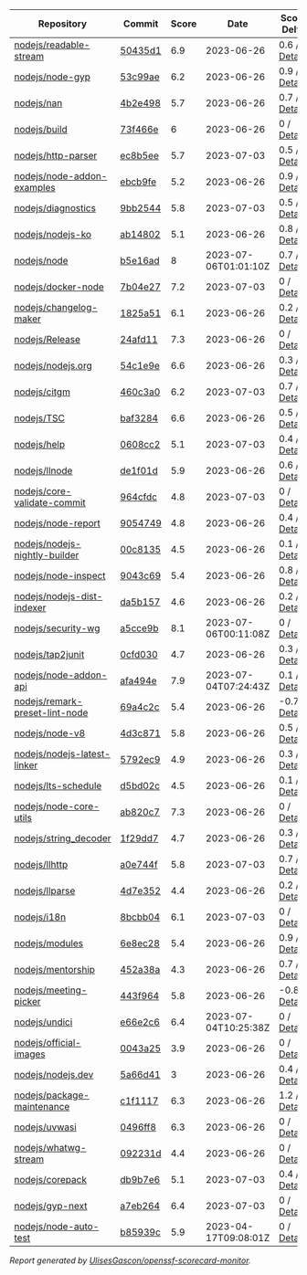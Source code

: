 <!-- OPENSSF-SCORECARD-MONITOR:START -->

| Repository | Commit | Score | Date | Score Delta | Report | StepSecurity |
| -- | -- | -- | -- | -- | -- | -- |
| [nodejs/readable-stream](https://github.com/nodejs/readable-stream) | [50435d1](https://github.com/nodejs/readable-stream/commit/50435d1b31a9d08741c82c7f6b74a3c696537c3c) | 6.9 | 2023-06-26 | 0.6 / [Details](https://kooltheba.github.io/openssf-scorecard-api-visualizer/#/projects/github.com/nodejs/readable-stream/compare/ba27fd82f56e0a97ef8ba343af34a5902e3f328b/50435d1b31a9d08741c82c7f6b74a3c696537c3c) | [View](https://kooltheba.github.io/openssf-scorecard-api-visualizer/#/projects/github.com/nodejs/readable-stream/commit/50435d1b31a9d08741c82c7f6b74a3c696537c3c) | [Fix it](https://app.stepsecurity.io/securerepo?repo=nodejs/readable-stream) |
| [nodejs/node-gyp](https://github.com/nodejs/node-gyp) | [53c99ae](https://github.com/nodejs/node-gyp/commit/53c99ae573bd5a5435e843b7de6b2e684f4de4d3) | 6.2 | 2023-06-26 | 0.9 / [Details](https://kooltheba.github.io/openssf-scorecard-api-visualizer/#/projects/github.com/nodejs/node-gyp/compare/33391db3a0008eff8408890da6ab232f2f90fcab/53c99ae573bd5a5435e843b7de6b2e684f4de4d3) | [View](https://kooltheba.github.io/openssf-scorecard-api-visualizer/#/projects/github.com/nodejs/node-gyp/commit/53c99ae573bd5a5435e843b7de6b2e684f4de4d3) | [Fix it](https://app.stepsecurity.io/securerepo?repo=nodejs/node-gyp) |
| [nodejs/nan](https://github.com/nodejs/nan) | [4b2e498](https://github.com/nodejs/nan/commit/4b2e498b011fdcec517827c1b1e697516007d72e) | 5.7 | 2023-06-26 | 0.7 / [Details](https://kooltheba.github.io/openssf-scorecard-api-visualizer/#/projects/github.com/nodejs/nan/compare/4b2e498b011fdcec517827c1b1e697516007d72e/4b2e498b011fdcec517827c1b1e697516007d72e) | [View](https://kooltheba.github.io/openssf-scorecard-api-visualizer/#/projects/github.com/nodejs/nan/commit/4b2e498b011fdcec517827c1b1e697516007d72e) | [Fix it](https://app.stepsecurity.io/securerepo?repo=nodejs/nan) |
| [nodejs/build](https://github.com/nodejs/build) | [73f466e](https://github.com/nodejs/build/commit/73f466ecfdc52effac82f50d819527afe8262610) | 6 | 2023-06-26 | 0 / [Details](https://kooltheba.github.io/openssf-scorecard-api-visualizer/#/projects/github.com/nodejs/build/compare/01d576e51d4e523d6b346cb96557b6ec96ea8cfc/73f466ecfdc52effac82f50d819527afe8262610) | [View](https://kooltheba.github.io/openssf-scorecard-api-visualizer/#/projects/github.com/nodejs/build/commit/73f466ecfdc52effac82f50d819527afe8262610) | [Fix it](https://app.stepsecurity.io/securerepo?repo=nodejs/build) |
| [nodejs/http-parser](https://github.com/nodejs/http-parser) | [ec8b5ee](https://github.com/nodejs/http-parser/commit/ec8b5ee63f0e51191ea43bb0c6eac7bfbff3141d) | 5.7 | 2023-07-03 | 0.5 / [Details](https://kooltheba.github.io/openssf-scorecard-api-visualizer/#/projects/github.com/nodejs/http-parser/compare/ec8b5ee63f0e51191ea43bb0c6eac7bfbff3141d/ec8b5ee63f0e51191ea43bb0c6eac7bfbff3141d) | [View](https://kooltheba.github.io/openssf-scorecard-api-visualizer/#/projects/github.com/nodejs/http-parser/commit/ec8b5ee63f0e51191ea43bb0c6eac7bfbff3141d) | [Fix it](https://app.stepsecurity.io/securerepo?repo=nodejs/http-parser) |
| [nodejs/node-addon-examples](https://github.com/nodejs/node-addon-examples) | [ebcb9fe](https://github.com/nodejs/node-addon-examples/commit/ebcb9fe73cda6b8487cbc8ea477c5615fb3179fc) | 5.2 | 2023-06-26 | 0.9 / [Details](https://kooltheba.github.io/openssf-scorecard-api-visualizer/#/projects/github.com/nodejs/node-addon-examples/compare/8180d30f501107fb0517f13dd19a5514bee8e9be/ebcb9fe73cda6b8487cbc8ea477c5615fb3179fc) | [View](https://kooltheba.github.io/openssf-scorecard-api-visualizer/#/projects/github.com/nodejs/node-addon-examples/commit/ebcb9fe73cda6b8487cbc8ea477c5615fb3179fc) | [Fix it](https://app.stepsecurity.io/securerepo?repo=nodejs/node-addon-examples) |
| [nodejs/diagnostics](https://github.com/nodejs/diagnostics) | [9bb2544](https://github.com/nodejs/diagnostics/commit/9bb2544d2ec205d9364e99331262ea97b5f8446b) | 5.8 | 2023-07-03 | 0.5 / [Details](https://kooltheba.github.io/openssf-scorecard-api-visualizer/#/projects/github.com/nodejs/diagnostics/compare/d0cb490121eb721337b3e01e4c96aee7f759fc26/9bb2544d2ec205d9364e99331262ea97b5f8446b) | [View](https://kooltheba.github.io/openssf-scorecard-api-visualizer/#/projects/github.com/nodejs/diagnostics/commit/9bb2544d2ec205d9364e99331262ea97b5f8446b) | [Fix it](https://app.stepsecurity.io/securerepo?repo=nodejs/diagnostics) |
| [nodejs/nodejs-ko](https://github.com/nodejs/nodejs-ko) | [ab14802](https://github.com/nodejs/nodejs-ko/commit/ab14802dc2e7288bdc4353a24176dce2f4ba9dff) | 5.1 | 2023-06-26 | 0.8 / [Details](https://kooltheba.github.io/openssf-scorecard-api-visualizer/#/projects/github.com/nodejs/nodejs-ko/compare/ab14802dc2e7288bdc4353a24176dce2f4ba9dff/ab14802dc2e7288bdc4353a24176dce2f4ba9dff) | [View](https://kooltheba.github.io/openssf-scorecard-api-visualizer/#/projects/github.com/nodejs/nodejs-ko/commit/ab14802dc2e7288bdc4353a24176dce2f4ba9dff) | [Fix it](https://app.stepsecurity.io/securerepo?repo=nodejs/nodejs-ko) |
| [nodejs/node](https://github.com/nodejs/node) | [b5e16ad](https://github.com/nodejs/node/commit/b5e16adb1d155759e7db405eead5a43cd425785d) | 8 | 2023-07-06T01:01:10Z | 0.7 / [Details](https://kooltheba.github.io/openssf-scorecard-api-visualizer/#/projects/github.com/nodejs/node/compare/2ac5e9889aba461f5a54d320973d2574980d206b/b5e16adb1d155759e7db405eead5a43cd425785d) | [View](https://kooltheba.github.io/openssf-scorecard-api-visualizer/#/projects/github.com/nodejs/node/commit/b5e16adb1d155759e7db405eead5a43cd425785d) | [Fix it](https://app.stepsecurity.io/securerepo?repo=nodejs/node) |
| [nodejs/docker-node](https://github.com/nodejs/docker-node) | [7b04e27](https://github.com/nodejs/docker-node/commit/7b04e272695301768c4886245c4057e3bf1869b6) | 7.2 | 2023-07-03 | 0 / [Details](https://kooltheba.github.io/openssf-scorecard-api-visualizer/#/projects/github.com/nodejs/docker-node/compare/a98a5139e7296003e489d77a387a1fd355693fdf/7b04e272695301768c4886245c4057e3bf1869b6) | [View](https://kooltheba.github.io/openssf-scorecard-api-visualizer/#/projects/github.com/nodejs/docker-node/commit/7b04e272695301768c4886245c4057e3bf1869b6) | [Fix it](https://app.stepsecurity.io/securerepo?repo=nodejs/docker-node) |
| [nodejs/changelog-maker](https://github.com/nodejs/changelog-maker) | [1825a51](https://github.com/nodejs/changelog-maker/commit/1825a51d6cc751dff4020868da11325771504754) | 6.1 | 2023-06-26 | 0.2 / [Details](https://kooltheba.github.io/openssf-scorecard-api-visualizer/#/projects/github.com/nodejs/changelog-maker/compare/1825a51d6cc751dff4020868da11325771504754/1825a51d6cc751dff4020868da11325771504754) | [View](https://kooltheba.github.io/openssf-scorecard-api-visualizer/#/projects/github.com/nodejs/changelog-maker/commit/1825a51d6cc751dff4020868da11325771504754) | [Fix it](https://app.stepsecurity.io/securerepo?repo=nodejs/changelog-maker) |
| [nodejs/Release](https://github.com/nodejs/Release) | [24afd11](https://github.com/nodejs/Release/commit/24afd116816e75691d0f184bba8d4600fd3feb3b) | 7.3 | 2023-06-26 | 0 / [Details](https://kooltheba.github.io/openssf-scorecard-api-visualizer/#/projects/github.com/nodejs/Release/compare/b4b46113a259b19db074a7fd47b552d84c0883f4/24afd116816e75691d0f184bba8d4600fd3feb3b) | [View](https://kooltheba.github.io/openssf-scorecard-api-visualizer/#/projects/github.com/nodejs/Release/commit/24afd116816e75691d0f184bba8d4600fd3feb3b) | [Fix it](https://app.stepsecurity.io/securerepo?repo=nodejs/Release) |
| [nodejs/nodejs.org](https://github.com/nodejs/nodejs.org) | [54c1e9e](https://github.com/nodejs/nodejs.org/commit/54c1e9e59adcbd0212eff819b6dd29b1a73708b9) | 6.6 | 2023-06-26 | 0.3 / [Details](https://kooltheba.github.io/openssf-scorecard-api-visualizer/#/projects/github.com/nodejs/nodejs.org/compare/35c86ad563adb8ee2467735061aac3f11ebb9579/54c1e9e59adcbd0212eff819b6dd29b1a73708b9) | [View](https://kooltheba.github.io/openssf-scorecard-api-visualizer/#/projects/github.com/nodejs/nodejs.org/commit/54c1e9e59adcbd0212eff819b6dd29b1a73708b9) | [Fix it](https://app.stepsecurity.io/securerepo?repo=nodejs/nodejs.org) |
| [nodejs/citgm](https://github.com/nodejs/citgm) | [460c3a0](https://github.com/nodejs/citgm/commit/460c3a008f1c33bda2e136631d0162479419ed36) | 6.2 | 2023-07-03 | 0.7 / [Details](https://kooltheba.github.io/openssf-scorecard-api-visualizer/#/projects/github.com/nodejs/citgm/compare/460c3a008f1c33bda2e136631d0162479419ed36/460c3a008f1c33bda2e136631d0162479419ed36) | [View](https://kooltheba.github.io/openssf-scorecard-api-visualizer/#/projects/github.com/nodejs/citgm/commit/460c3a008f1c33bda2e136631d0162479419ed36) | [Fix it](https://app.stepsecurity.io/securerepo?repo=nodejs/citgm) |
| [nodejs/TSC](https://github.com/nodejs/TSC) | [baf3284](https://github.com/nodejs/TSC/commit/baf3284e8632ed5c86357bb4085caee5fe54b78a) | 6.6 | 2023-06-26 | 0.5 / [Details](https://kooltheba.github.io/openssf-scorecard-api-visualizer/#/projects/github.com/nodejs/TSC/compare/918a9c9502a94e0ef017eeaceb0f54fc6beeb2ff/baf3284e8632ed5c86357bb4085caee5fe54b78a) | [View](https://kooltheba.github.io/openssf-scorecard-api-visualizer/#/projects/github.com/nodejs/TSC/commit/baf3284e8632ed5c86357bb4085caee5fe54b78a) | [Fix it](https://app.stepsecurity.io/securerepo?repo=nodejs/TSC) |
| [nodejs/help](https://github.com/nodejs/help) | [0608cc2](https://github.com/nodejs/help/commit/0608cc214bff6701f81d0554791dda3f78fee3f0) | 5.1 | 2023-07-03 | 0.4 / [Details](https://kooltheba.github.io/openssf-scorecard-api-visualizer/#/projects/github.com/nodejs/help/compare/0608cc214bff6701f81d0554791dda3f78fee3f0/0608cc214bff6701f81d0554791dda3f78fee3f0) | [View](https://kooltheba.github.io/openssf-scorecard-api-visualizer/#/projects/github.com/nodejs/help/commit/0608cc214bff6701f81d0554791dda3f78fee3f0) | [Fix it](https://app.stepsecurity.io/securerepo?repo=nodejs/help) |
| [nodejs/llnode](https://github.com/nodejs/llnode) | [de1f01d](https://github.com/nodejs/llnode/commit/de1f01d70a5c58111dd873d340f898023e4e8fe6) | 5.9 | 2023-06-26 | 0.6 / [Details](https://kooltheba.github.io/openssf-scorecard-api-visualizer/#/projects/github.com/nodejs/llnode/compare/de1f01d70a5c58111dd873d340f898023e4e8fe6/de1f01d70a5c58111dd873d340f898023e4e8fe6) | [View](https://kooltheba.github.io/openssf-scorecard-api-visualizer/#/projects/github.com/nodejs/llnode/commit/de1f01d70a5c58111dd873d340f898023e4e8fe6) | [Fix it](https://app.stepsecurity.io/securerepo?repo=nodejs/llnode) |
| [nodejs/core-validate-commit](https://github.com/nodejs/core-validate-commit) | [964cfdc](https://github.com/nodejs/core-validate-commit/commit/964cfdcd8e0090e3c6493d9af2e38839ea0575cc) | 4.8 | 2023-07-03 | 0 / [Details](https://kooltheba.github.io/openssf-scorecard-api-visualizer/#/projects/github.com/nodejs/core-validate-commit/compare/964cfdcd8e0090e3c6493d9af2e38839ea0575cc/964cfdcd8e0090e3c6493d9af2e38839ea0575cc) | [View](https://kooltheba.github.io/openssf-scorecard-api-visualizer/#/projects/github.com/nodejs/core-validate-commit/commit/964cfdcd8e0090e3c6493d9af2e38839ea0575cc) | [Fix it](https://app.stepsecurity.io/securerepo?repo=nodejs/core-validate-commit) |
| [nodejs/node-report](https://github.com/nodejs/node-report) | [9054749](https://github.com/nodejs/node-report/commit/90547492f5da29948b00a19b13490b2ebe2c0cd6) | 4.8 | 2023-06-26 | 0.4 / [Details](https://kooltheba.github.io/openssf-scorecard-api-visualizer/#/projects/github.com/nodejs/node-report/compare/90547492f5da29948b00a19b13490b2ebe2c0cd6/90547492f5da29948b00a19b13490b2ebe2c0cd6) | [View](https://kooltheba.github.io/openssf-scorecard-api-visualizer/#/projects/github.com/nodejs/node-report/commit/90547492f5da29948b00a19b13490b2ebe2c0cd6) | [Fix it](https://app.stepsecurity.io/securerepo?repo=nodejs/node-report) |
| [nodejs/nodejs-nightly-builder](https://github.com/nodejs/nodejs-nightly-builder) | [00c8135](https://github.com/nodejs/nodejs-nightly-builder/commit/00c8135102b0e272ed1d8950845a5412cc9bc237) | 4.5 | 2023-06-26 | 0.1 / [Details](https://kooltheba.github.io/openssf-scorecard-api-visualizer/#/projects/github.com/nodejs/nodejs-nightly-builder/compare/00c8135102b0e272ed1d8950845a5412cc9bc237/00c8135102b0e272ed1d8950845a5412cc9bc237) | [View](https://kooltheba.github.io/openssf-scorecard-api-visualizer/#/projects/github.com/nodejs/nodejs-nightly-builder/commit/00c8135102b0e272ed1d8950845a5412cc9bc237) | [Fix it](https://app.stepsecurity.io/securerepo?repo=nodejs/nodejs-nightly-builder) |
| [nodejs/node-inspect](https://github.com/nodejs/node-inspect) | [9043c69](https://github.com/nodejs/node-inspect/commit/9043c6986822cf499829c079f9a7debf0a95403f) | 5.4 | 2023-06-26 | 0.8 / [Details](https://kooltheba.github.io/openssf-scorecard-api-visualizer/#/projects/github.com/nodejs/node-inspect/compare/9043c6986822cf499829c079f9a7debf0a95403f/9043c6986822cf499829c079f9a7debf0a95403f) | [View](https://kooltheba.github.io/openssf-scorecard-api-visualizer/#/projects/github.com/nodejs/node-inspect/commit/9043c6986822cf499829c079f9a7debf0a95403f) | [Fix it](https://app.stepsecurity.io/securerepo?repo=nodejs/node-inspect) |
| [nodejs/nodejs-dist-indexer](https://github.com/nodejs/nodejs-dist-indexer) | [da5b157](https://github.com/nodejs/nodejs-dist-indexer/commit/da5b1572f3d96b54a151fc0e9123d8011ad7afb3) | 4.6 | 2023-06-26 | 0.2 / [Details](https://kooltheba.github.io/openssf-scorecard-api-visualizer/#/projects/github.com/nodejs/nodejs-dist-indexer/compare/da5b1572f3d96b54a151fc0e9123d8011ad7afb3/da5b1572f3d96b54a151fc0e9123d8011ad7afb3) | [View](https://kooltheba.github.io/openssf-scorecard-api-visualizer/#/projects/github.com/nodejs/nodejs-dist-indexer/commit/da5b1572f3d96b54a151fc0e9123d8011ad7afb3) | [Fix it](https://app.stepsecurity.io/securerepo?repo=nodejs/nodejs-dist-indexer) |
| [nodejs/security-wg](https://github.com/nodejs/security-wg) | [a5cce9b](https://github.com/nodejs/security-wg/commit/a5cce9bda9e8b2c038f2110e0030e7ac96b1a038) | 8.1 | 2023-07-06T00:11:08Z | 0 / [Details](https://kooltheba.github.io/openssf-scorecard-api-visualizer/#/projects/github.com/nodejs/security-wg/compare/1ab64fe21f28e2ca858ca317251dea36951b4c3f/a5cce9bda9e8b2c038f2110e0030e7ac96b1a038) | [View](https://kooltheba.github.io/openssf-scorecard-api-visualizer/#/projects/github.com/nodejs/security-wg/commit/a5cce9bda9e8b2c038f2110e0030e7ac96b1a038) | [Fix it](https://app.stepsecurity.io/securerepo?repo=nodejs/security-wg) |
| [nodejs/tap2junit](https://github.com/nodejs/tap2junit) | [0cfd030](https://github.com/nodejs/tap2junit/commit/0cfd0301af2f5fa10d41bda0e101e915bd24a5cf) | 4.7 | 2023-06-26 | 0.3 / [Details](https://kooltheba.github.io/openssf-scorecard-api-visualizer/#/projects/github.com/nodejs/tap2junit/compare/0cfd0301af2f5fa10d41bda0e101e915bd24a5cf/0cfd0301af2f5fa10d41bda0e101e915bd24a5cf) | [View](https://kooltheba.github.io/openssf-scorecard-api-visualizer/#/projects/github.com/nodejs/tap2junit/commit/0cfd0301af2f5fa10d41bda0e101e915bd24a5cf) | [Fix it](https://app.stepsecurity.io/securerepo?repo=nodejs/tap2junit) |
| [nodejs/node-addon-api](https://github.com/nodejs/node-addon-api) | [afa494e](https://github.com/nodejs/node-addon-api/commit/afa494ef7f95148a1388813d69628e6367d6f600) | 7.9 | 2023-07-04T07:24:43Z | 0.1 / [Details](https://kooltheba.github.io/openssf-scorecard-api-visualizer/#/projects/github.com/nodejs/node-addon-api/compare/d9828c626468290c2688bfc83d283d7572e39af8/afa494ef7f95148a1388813d69628e6367d6f600) | [View](https://kooltheba.github.io/openssf-scorecard-api-visualizer/#/projects/github.com/nodejs/node-addon-api/commit/afa494ef7f95148a1388813d69628e6367d6f600) | [Fix it](https://app.stepsecurity.io/securerepo?repo=nodejs/node-addon-api) |
| [nodejs/remark-preset-lint-node](https://github.com/nodejs/remark-preset-lint-node) | [69a4c2c](https://github.com/nodejs/remark-preset-lint-node/commit/69a4c2cdca14a70d1c73f00e5cd4e8e6629f37e1) | 5.4 | 2023-06-26 | -0.7 / [Details](https://kooltheba.github.io/openssf-scorecard-api-visualizer/#/projects/github.com/nodejs/remark-preset-lint-node/compare/b0a5418d02dd0ccdbb184dbdaf54dd7cf493dac1/69a4c2cdca14a70d1c73f00e5cd4e8e6629f37e1) | [View](https://kooltheba.github.io/openssf-scorecard-api-visualizer/#/projects/github.com/nodejs/remark-preset-lint-node/commit/69a4c2cdca14a70d1c73f00e5cd4e8e6629f37e1) | [Fix it](https://app.stepsecurity.io/securerepo?repo=nodejs/remark-preset-lint-node) |
| [nodejs/node-v8](https://github.com/nodejs/node-v8) | [4d3c871](https://github.com/nodejs/node-v8/commit/4d3c8710c78f5bb9f3b7ecfab4db4f42b364e80d) | 5.8 | 2023-06-26 | 0.5 / [Details](https://kooltheba.github.io/openssf-scorecard-api-visualizer/#/projects/github.com/nodejs/node-v8/compare/4d3c8710c78f5bb9f3b7ecfab4db4f42b364e80d/4d3c8710c78f5bb9f3b7ecfab4db4f42b364e80d) | [View](https://kooltheba.github.io/openssf-scorecard-api-visualizer/#/projects/github.com/nodejs/node-v8/commit/4d3c8710c78f5bb9f3b7ecfab4db4f42b364e80d) | [Fix it](https://app.stepsecurity.io/securerepo?repo=nodejs/node-v8) |
| [nodejs/nodejs-latest-linker](https://github.com/nodejs/nodejs-latest-linker) | [5792ec9](https://github.com/nodejs/nodejs-latest-linker/commit/5792ec991efc5b35aa67e14b45d5120fba369edd) | 4.9 | 2023-06-26 | 0.3 / [Details](https://kooltheba.github.io/openssf-scorecard-api-visualizer/#/projects/github.com/nodejs/nodejs-latest-linker/compare/5792ec991efc5b35aa67e14b45d5120fba369edd/5792ec991efc5b35aa67e14b45d5120fba369edd) | [View](https://kooltheba.github.io/openssf-scorecard-api-visualizer/#/projects/github.com/nodejs/nodejs-latest-linker/commit/5792ec991efc5b35aa67e14b45d5120fba369edd) | [Fix it](https://app.stepsecurity.io/securerepo?repo=nodejs/nodejs-latest-linker) |
| [nodejs/lts-schedule](https://github.com/nodejs/lts-schedule) | [d5bd02c](https://github.com/nodejs/lts-schedule/commit/d5bd02cd237e085348785b88a19b01e5cd57c558) | 4.5 | 2023-06-26 | 0.1 / [Details](https://kooltheba.github.io/openssf-scorecard-api-visualizer/#/projects/github.com/nodejs/lts-schedule/compare/d5bd02cd237e085348785b88a19b01e5cd57c558/d5bd02cd237e085348785b88a19b01e5cd57c558) | [View](https://kooltheba.github.io/openssf-scorecard-api-visualizer/#/projects/github.com/nodejs/lts-schedule/commit/d5bd02cd237e085348785b88a19b01e5cd57c558) | [Fix it](https://app.stepsecurity.io/securerepo?repo=nodejs/lts-schedule) |
| [nodejs/node-core-utils](https://github.com/nodejs/node-core-utils) | [ab820c7](https://github.com/nodejs/node-core-utils/commit/ab820c79273528d1b49a2b2be2a70974da9ff6d1) | 7.3 | 2023-06-26 | 0 / [Details](https://kooltheba.github.io/openssf-scorecard-api-visualizer/#/projects/github.com/nodejs/node-core-utils/compare/015bf203aecb918d9af7949280c9b8c936fef7b7/ab820c79273528d1b49a2b2be2a70974da9ff6d1) | [View](https://kooltheba.github.io/openssf-scorecard-api-visualizer/#/projects/github.com/nodejs/node-core-utils/commit/ab820c79273528d1b49a2b2be2a70974da9ff6d1) | [Fix it](https://app.stepsecurity.io/securerepo?repo=nodejs/node-core-utils) |
| [nodejs/string_decoder](https://github.com/nodejs/string_decoder) | [1f29dd7](https://github.com/nodejs/string_decoder/commit/1f29dd715a6c829da89e869af7dafc231c20ed9f) | 4.7 | 2023-06-26 | 0.3 / [Details](https://kooltheba.github.io/openssf-scorecard-api-visualizer/#/projects/github.com/nodejs/string_decoder/compare/1f29dd715a6c829da89e869af7dafc231c20ed9f/1f29dd715a6c829da89e869af7dafc231c20ed9f) | [View](https://kooltheba.github.io/openssf-scorecard-api-visualizer/#/projects/github.com/nodejs/string_decoder/commit/1f29dd715a6c829da89e869af7dafc231c20ed9f) | [Fix it](https://app.stepsecurity.io/securerepo?repo=nodejs/string_decoder) |
| [nodejs/llhttp](https://github.com/nodejs/llhttp) | [a0e744f](https://github.com/nodejs/llhttp/commit/a0e744f850d8101a51284868ffdf745bcfe4fbcc) | 5.8 | 2023-07-03 | 0.7 / [Details](https://kooltheba.github.io/openssf-scorecard-api-visualizer/#/projects/github.com/nodejs/llhttp/compare/b5f822af35a8c32b5ba13d56ca4dd07d3005c0fd/a0e744f850d8101a51284868ffdf745bcfe4fbcc) | [View](https://kooltheba.github.io/openssf-scorecard-api-visualizer/#/projects/github.com/nodejs/llhttp/commit/a0e744f850d8101a51284868ffdf745bcfe4fbcc) | [Fix it](https://app.stepsecurity.io/securerepo?repo=nodejs/llhttp) |
| [nodejs/llparse](https://github.com/nodejs/llparse) | [4d7e352](https://github.com/nodejs/llparse/commit/4d7e35267870b576f41112f6f720f4a1009b10b8) | 4.4 | 2023-06-26 | 0.2 / [Details](https://kooltheba.github.io/openssf-scorecard-api-visualizer/#/projects/github.com/nodejs/llparse/compare/4d7e35267870b576f41112f6f720f4a1009b10b8/4d7e35267870b576f41112f6f720f4a1009b10b8) | [View](https://kooltheba.github.io/openssf-scorecard-api-visualizer/#/projects/github.com/nodejs/llparse/commit/4d7e35267870b576f41112f6f720f4a1009b10b8) | [Fix it](https://app.stepsecurity.io/securerepo?repo=nodejs/llparse) |
| [nodejs/i18n](https://github.com/nodejs/i18n) | [8bcbb04](https://github.com/nodejs/i18n/commit/8bcbb04a212b5ea65ba362407d1c65a3aaefc392) | 6.1 | 2023-07-03 | 0 / [Details](https://kooltheba.github.io/openssf-scorecard-api-visualizer/#/projects/github.com/nodejs/i18n/compare/8bcbb04a212b5ea65ba362407d1c65a3aaefc392/8bcbb04a212b5ea65ba362407d1c65a3aaefc392) | [View](https://kooltheba.github.io/openssf-scorecard-api-visualizer/#/projects/github.com/nodejs/i18n/commit/8bcbb04a212b5ea65ba362407d1c65a3aaefc392) | [Fix it](https://app.stepsecurity.io/securerepo?repo=nodejs/i18n) |
| [nodejs/modules](https://github.com/nodejs/modules) | [6e8ec28](https://github.com/nodejs/modules/commit/6e8ec28d20993ed8a7815c82255471ac628f2c3d) | 5.4 | 2023-06-26 | 0.9 / [Details](https://kooltheba.github.io/openssf-scorecard-api-visualizer/#/projects/github.com/nodejs/modules/compare/6e8ec28d20993ed8a7815c82255471ac628f2c3d/6e8ec28d20993ed8a7815c82255471ac628f2c3d) | [View](https://kooltheba.github.io/openssf-scorecard-api-visualizer/#/projects/github.com/nodejs/modules/commit/6e8ec28d20993ed8a7815c82255471ac628f2c3d) | [Fix it](https://app.stepsecurity.io/securerepo?repo=nodejs/modules) |
| [nodejs/mentorship](https://github.com/nodejs/mentorship) | [452a38a](https://github.com/nodejs/mentorship/commit/452a38aec26bb4d9256b2dcde79c51ffd44cd2b7) | 4.3 | 2023-06-26 | 0.7 / [Details](https://kooltheba.github.io/openssf-scorecard-api-visualizer/#/projects/github.com/nodejs/mentorship/compare/452a38aec26bb4d9256b2dcde79c51ffd44cd2b7/452a38aec26bb4d9256b2dcde79c51ffd44cd2b7) | [View](https://kooltheba.github.io/openssf-scorecard-api-visualizer/#/projects/github.com/nodejs/mentorship/commit/452a38aec26bb4d9256b2dcde79c51ffd44cd2b7) | [Fix it](https://app.stepsecurity.io/securerepo?repo=nodejs/mentorship) |
| [nodejs/meeting-picker](https://github.com/nodejs/meeting-picker) | [443f964](https://github.com/nodejs/meeting-picker/commit/443f9642c34a3580817b6925e857c10b97e4f1a8) | 5.8 | 2023-06-26 | -0.8 / [Details](https://kooltheba.github.io/openssf-scorecard-api-visualizer/#/projects/github.com/nodejs/meeting-picker/compare/f6e89e110b86a9f6b508a4f5d74d405c90345f7f/443f9642c34a3580817b6925e857c10b97e4f1a8) | [View](https://kooltheba.github.io/openssf-scorecard-api-visualizer/#/projects/github.com/nodejs/meeting-picker/commit/443f9642c34a3580817b6925e857c10b97e4f1a8) | [Fix it](https://app.stepsecurity.io/securerepo?repo=nodejs/meeting-picker) |
| [nodejs/undici](https://github.com/nodejs/undici) | [e66e2c6](https://github.com/nodejs/undici/commit/e66e2c654ee56529edaa58a396ede816f345ec91) | 6.4 | 2023-07-04T10:25:38Z | 0 / [Details](https://kooltheba.github.io/openssf-scorecard-api-visualizer/#/projects/github.com/nodejs/undici/compare/593c56c2553ccd4fa651bbb288abd48a15f51a36/e66e2c654ee56529edaa58a396ede816f345ec91) | [View](https://kooltheba.github.io/openssf-scorecard-api-visualizer/#/projects/github.com/nodejs/undici/commit/e66e2c654ee56529edaa58a396ede816f345ec91) | [Fix it](https://app.stepsecurity.io/securerepo?repo=nodejs/undici) |
| [nodejs/official-images](https://github.com/nodejs/official-images) | [0043a25](https://github.com/nodejs/official-images/commit/0043a2597f764b1c0374abd06c57d496d6cc8ffd) | 3.9 | 2023-06-26 | 0 / [Details](https://kooltheba.github.io/openssf-scorecard-api-visualizer/#/projects/github.com/nodejs/official-images/compare/0043a2597f764b1c0374abd06c57d496d6cc8ffd/0043a2597f764b1c0374abd06c57d496d6cc8ffd) | [View](https://kooltheba.github.io/openssf-scorecard-api-visualizer/#/projects/github.com/nodejs/official-images/commit/0043a2597f764b1c0374abd06c57d496d6cc8ffd) | [Fix it](https://app.stepsecurity.io/securerepo?repo=nodejs/official-images) |
| [nodejs/nodejs.dev](https://github.com/nodejs/nodejs.dev) | [5a66d41](https://github.com/nodejs/nodejs.dev/commit/5a66d4102570ac8693a927b5ed2b440967fb29d3) | 3 | 2023-06-26 | 0.4 / [Details](https://kooltheba.github.io/openssf-scorecard-api-visualizer/#/projects/github.com/nodejs/nodejs.dev/compare/5a66d4102570ac8693a927b5ed2b440967fb29d3/5a66d4102570ac8693a927b5ed2b440967fb29d3) | [View](https://kooltheba.github.io/openssf-scorecard-api-visualizer/#/projects/github.com/nodejs/nodejs.dev/commit/5a66d4102570ac8693a927b5ed2b440967fb29d3) | [Fix it](https://app.stepsecurity.io/securerepo?repo=nodejs/nodejs.dev) |
| [nodejs/package-maintenance](https://github.com/nodejs/package-maintenance) | [c1f1117](https://github.com/nodejs/package-maintenance/commit/c1f11175431988140decf483a83a23e002d00ead) | 6.3 | 2023-06-26 | 1.2 / [Details](https://kooltheba.github.io/openssf-scorecard-api-visualizer/#/projects/github.com/nodejs/package-maintenance/compare/487f9491cdc782ea706fc389e6505c1cd140d5aa/c1f11175431988140decf483a83a23e002d00ead) | [View](https://kooltheba.github.io/openssf-scorecard-api-visualizer/#/projects/github.com/nodejs/package-maintenance/commit/c1f11175431988140decf483a83a23e002d00ead) | [Fix it](https://app.stepsecurity.io/securerepo?repo=nodejs/package-maintenance) |
| [nodejs/uvwasi](https://github.com/nodejs/uvwasi) | [0496ff8](https://github.com/nodejs/uvwasi/commit/0496ff891a427c3d2ddee2142c84b5bcef4df159) | 6.3 | 2023-06-26 | 0 / [Details](https://kooltheba.github.io/openssf-scorecard-api-visualizer/#/projects/github.com/nodejs/uvwasi/compare/7dffc6b19d14aea8d63e13c49163021ec8822cee/0496ff891a427c3d2ddee2142c84b5bcef4df159) | [View](https://kooltheba.github.io/openssf-scorecard-api-visualizer/#/projects/github.com/nodejs/uvwasi/commit/0496ff891a427c3d2ddee2142c84b5bcef4df159) | [Fix it](https://app.stepsecurity.io/securerepo?repo=nodejs/uvwasi) |
| [nodejs/whatwg-stream](https://github.com/nodejs/whatwg-stream) | [092231d](https://github.com/nodejs/whatwg-stream/commit/092231da3ade919daef9b23ea4e0ed7c9a7dea80) | 4.4 | 2023-06-26 | 0 / [Details](https://kooltheba.github.io/openssf-scorecard-api-visualizer/#/projects/github.com/nodejs/whatwg-stream/compare/092231da3ade919daef9b23ea4e0ed7c9a7dea80/092231da3ade919daef9b23ea4e0ed7c9a7dea80) | [View](https://kooltheba.github.io/openssf-scorecard-api-visualizer/#/projects/github.com/nodejs/whatwg-stream/commit/092231da3ade919daef9b23ea4e0ed7c9a7dea80) | [Fix it](https://app.stepsecurity.io/securerepo?repo=nodejs/whatwg-stream) |
| [nodejs/corepack](https://github.com/nodejs/corepack) | [db9b7e6](https://github.com/nodejs/corepack/commit/db9b7e69823685dcc39f192f8237f7b46d936e22) | 5.1 | 2023-07-03 | 0.4 / [Details](https://kooltheba.github.io/openssf-scorecard-api-visualizer/#/projects/github.com/nodejs/corepack/compare/17d1f3dd41ef6127228d427fd5cca373d6c97f0f/db9b7e69823685dcc39f192f8237f7b46d936e22) | [View](https://kooltheba.github.io/openssf-scorecard-api-visualizer/#/projects/github.com/nodejs/corepack/commit/db9b7e69823685dcc39f192f8237f7b46d936e22) | [Fix it](https://app.stepsecurity.io/securerepo?repo=nodejs/corepack) |
| [nodejs/gyp-next](https://github.com/nodejs/gyp-next) | [a7eb264](https://github.com/nodejs/gyp-next/commit/a7eb264d79e48319a2c203223e0ffbcccea3e9ad) | 6.4 | 2023-07-03 | 0 / [Details](https://kooltheba.github.io/openssf-scorecard-api-visualizer/#/projects/github.com/nodejs/gyp-next/compare/35ffeb1da8ef3fc8311e2e812cff550568f7e8a2/a7eb264d79e48319a2c203223e0ffbcccea3e9ad) | [View](https://kooltheba.github.io/openssf-scorecard-api-visualizer/#/projects/github.com/nodejs/gyp-next/commit/a7eb264d79e48319a2c203223e0ffbcccea3e9ad) | [Fix it](https://app.stepsecurity.io/securerepo?repo=nodejs/gyp-next) |
| [nodejs/node-auto-test](https://github.com/nodejs/node-auto-test) | [b85939c](https://github.com/nodejs/node-auto-test/commit/b85939c0dc88670c1d3fbed36b5aba01e2c3f4c7) | 5.9 | 2023-04-17T09:08:01Z | 0 / [Details](https://kooltheba.github.io/openssf-scorecard-api-visualizer/#/projects/github.com/nodejs/node-auto-test/compare/b85939c0dc88670c1d3fbed36b5aba01e2c3f4c7/b85939c0dc88670c1d3fbed36b5aba01e2c3f4c7) | [View](https://kooltheba.github.io/openssf-scorecard-api-visualizer/#/projects/github.com/nodejs/node-auto-test/commit/b85939c0dc88670c1d3fbed36b5aba01e2c3f4c7) | [Fix it](https://app.stepsecurity.io/securerepo?repo=nodejs/node-auto-test) |

_Report generated by [UlisesGascon/openssf-scorecard-monitor](https://github.com/UlisesGascon/openssf-scorecard-monitor)._
<!-- OPENSSF-SCORECARD-MONITOR:END -->